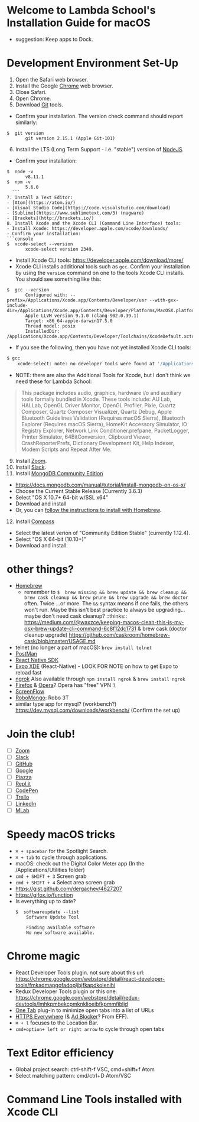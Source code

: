 # Welcome to Lambda School's Installation Guide for macOS
- suggestion: Keep apps to Dock.

# Development Environment Set-Up
1. Open the Safari web browser.
2. Install the Google [Chrome](https://www.google.com/chrome/) web browser.
3. Close Safari.
4. Open Chrome.
5. Download [Git](https://git-scm.com/download/mac) tools.
  - Confirm your installation. The version check command should report similarly:
  ```console
  $  git version
         git version 2.15.1 (Apple Git-101)
  ```
6. Install the LTS (Long Term Support - i.e. "stable") version of [NodeJS](https://nodejs.org/).
  - Confirm your installation:
  ```console
  $  node -v
         v8.11.1
  $  npm -v
         5.6.0
    ```
7. Install a Text Editor:
  - [Atom](https://atom.io/)
  - [Visual Studio Code](https://code.visualstudio.com/download)
  - [Sublime](https://www.sublimetext.com/3) (nagware)
  - [Brackets](http://brackets.io/)
8. Install Xcode and the Xcode CLI (Command Line Interface) tools:
  - Install Xcode: https://developer.apple.com/xcode/downloads/
  - Confirm your installation:
  ```console
  $  xcode-select --version
         xcode-select version 2349.
  ```
  - Install Xcode CLI tools: https://developer.apple.com/download/more/
  - Xcode CLI installs additional tools such as `gcc`. Confirm your installation by using the `version` command on one to the tools Xcode CLI installs. You should see something like this:
  ```console
  $  gcc --version
         Configured with: --prefix=/Applications/Xcode.app/Contents/Developer/usr --with-gxx-include-dir=/Applications/Xcode.app/Contents/Developer/Platforms/MacOSX.platform/Developer/SDKs/MacOSX10.13.sdk/usr/include/c++/4.2.1
         Apple LLVM version 9.1.0 (clang-902.0.39.1)
         Target: x86_64-apple-darwin17.5.0
         Thread model: posix
         InstalledDir: /Applications/Xcode.app/Contents/Developer/Toolchains/XcodeDefault.xctoolchain/usr/bin
  ```
  - If you see the following, then you have not yet installed Xcode CLI tools:
  ```bash
  $ gcc
      xcode-select: note: no developer tools were found at '/Applications/Xcode.app', requesting install. Choose an option in the dialog to download the command line developer tools.
  ```
  - NOTE: there are also the Additional Tools for Xcode, but I don't think we need these for Lambda School:
  > This package includes audio, graphics, hardware i/o and auxiliary tools formally bundled in Xcode. These tools include: AU Lab, HALLab, OpenGL Driver Monitor, OpenGL Profiler, Pixie, Quartz Composer, Quartz Composer Visualizer, Quartz Debug, Apple Bluetooth Guidelines Validation (Requires macOS Sierra), Bluetooth Explorer (Requires macOS Sierra), HomeKit Accessory Simulator, IO Registry Explorer, Network Link Conditioner.prefpane, PacketLogger, Printer Simulator,  64BitConversion, Clipboard Viewer, CrashReporterPrefs, Dictionary Development Kit, Help Indexer, Modem Scripts and Repeat After Me.

9. Install [Zoom](https://zoom.us/download).
10. Install [Slack](https://slack.com/downloads/osx).
11. Install [MongoDB Community Edition](https://www.mongodb.com/download-center?jmp=nav#community)
  - https://docs.mongodb.com/manual/tutorial/install-mongodb-on-os-x/
  - Choose the Current Stable Release (Currently 3.6.3)
  - Select "OS X 10.7+ 64-bit w/SSL x64"
  - Download and install
  - Or, you can [follow the instructions to install with Homebrew](https://docs.mongodb.com/manual/tutorial/install-mongodb-on-os-x/#install-mongodb-community-edition-with-homebrew).
12. Install [Compass](https://www.mongodb.com/download-center?jmp=nav#compass)
  - Select the latest verion of "Community Edition Stable" (currently 1.12.4).
  - Select "OS X 64-bit (10.10+)"
  - Download and install.

# other things?
- [Homebrew](https://brew.sh/)
  - remember to `$  brew missing && brew update && brew cleanup && brew cask cleanup && brew prune && brew upgrade && brew doctor` often. Twice ...or more. The `&&` syntax means if one fails, the others won't run. Maybe this isn't best practice to always be upgrading... maybe don't need cask cleanup? ::thinks:: https://medium.com/@waxzce/keeping-macos-clean-this-is-my-osx-brew-update-cli-command-6c8f12dc1731 & brew cask (doctor cleanup upgrade) https://github.com/caskroom/homebrew-cask/blob/master/USAGE.md
- telnet (no longer a part of macOS): `brew install telnet`
- [PostMan](https://www.getpostman.com)
- [React Native SDK](https://developers.facebook.com/docs/react-native)
- [Expo XDE](https://expo.io/tools#client) (React-Native) - LOOK FOR NOTE on how to get Expo to reload fast
- [ngrok](https://ngrok.com/download) Also available through `npm install ngrok` & `brew install ngrok`
- [Firefox](https://www.mozilla.org/en-US/firefox/new/) & [Opera](https://www.opera.com/)? Opera has "free" VPN :\
- [ScreenFlow](https://www.telestream.net/screenflow/overview.htm)
- [RoboMongo](https://robomongo.org/download): Robo 3T
- similar type app for mysql? (workbench?) https://dev.mysql.com/downloads/workbench/ (Confirm the set up)

# Join the club!
- [ ] [Zoom](https://www.zoom.us/signup)
- [ ] [Slack](https://slack.com/)
- [ ] [GitHub](https://www.github.com/)
- [ ] [Google](https://accounts.google.com/SignUp)
- [ ] [Piazza](https://piazza.com/signup)
- [ ] [Repl.it](https://repl.it/signup)
- [ ] [CodePen](https://codepen.io/)
- [ ] [Trello](https://trello.com/signup)
- [ ] [LinkedIn](https://www.linkedin.com)
- [ ] [MLab](https://mlab.com/signup/)

# Speedy macOS tricks
- `⌘ + spacebar` for the Spotlight Search.
- `⌘ + tab` to cycle through applications.
- macOS: check out the Digital Color Meter app (In the /Applications/Utilities folder)
- `cmd + SHIFT + 3` Screen grab
- `cmd + SHIFT + 4` Select area screen grab
- https://gist.github.com/dergachev/4627207
- https://gifox.io/function
- Is everything up to date?
  ```console
  $  softwareupdate --list
      Software Update Tool

      Finding available software
      No new software available.
  ```

# Chrome magic
- React Developer Tools plugin. not sure about this url: https://chrome.google.com/webstore/detail/react-developer-tools/fmkadmapgofadopljbjfkapdkoienihi
- Redux Developer Tools plugin or this one: https://chrome.google.com/webstore/detail/redux-devtools/lmhkpmbekcpmknklioeibfkpmmfibljd
- [One Tab](https://www.one-tab.com/) plug-in to minimize open tabs into a list of URLs
- [HTTPS Everywhere](https://www.eff.org/https-everywhere) (& [Ad Blocker](https://www.eff.org/privacybadger)? From EFF).
- `⌘ + l` focuses to the Location Bar.
- `cmd+option+ left or right arrow` to cycle through open tabs

# Text Editor efficiency
- Global project search: ctrl-shift-f VSC, cmd+shift+f Atom
- Select matching pattern: cmd/ctrl+D Atom/VSC

# Command Line Tools installed with Xcode CLI
